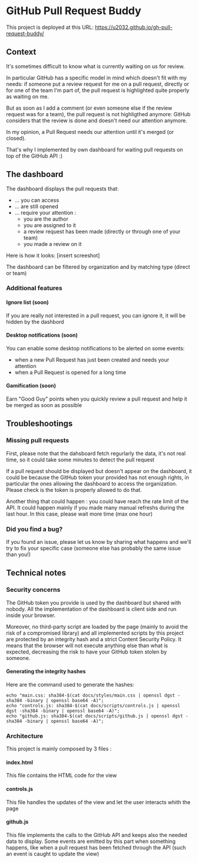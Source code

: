 # GitHub Pull Request Buddy

This project is deployed at this URL: https://u2032.github.io/gh-pull-request-buddy/

## Context

It's sometimes difficult to know what is currently waiting on us for review.

In particular GitHub has a specific model in mind which doesn't fit with my needs: if someone put a review request for me on a pull request, directly or for one of the team I'm part of, the pull request is highlighted quite properly as waiting on me.

But as soon as I add a comment (or even someone else if the review request was for a team), the pull request is not highligthed anymore: GitHub considers that the review is done and doesn't need our attention anymore.

In my opinion, a Pull Request needs our attention until it's merged (or closed).

That's why I implemented by own dashboard for waiting pull requests on top of the GitHub API :) 

## The dashboard

The dashboard displays the pull requests that: 
* ... you can access
* ... are still opened
* ... require your attention :
  * you are the author
  * you are assigned to it
  * a review request has been made (directly or through one of your team)
  * you made a review on it

Here is how it looks: 
[insert screeshot]

The dashboard can be filtered by organization and by matching type (direct or team)

### Additional features

#### Ignore list (soon)
If you are really not interested in a pull request, you can ignore it, it will be hidden by the dashbord

#### Desktop notifications (soon)

You can enable some desktop notifications to be alerted on some events:
* when a new Pull Request has just been created and needs your attention
* when a Pull Request is opened for a long time

#### Gamification (soon)

Earn "Good Guy" points when you quickly review a pull request and help it be merged as soon as possible  

## Troubleshootings

### Missing pull requests

First, please note that the dahsboard fetch regurlarly the data, it's not real time, so it could take some minutes to detect the pull request

If a pull request should be displayed but doesn't appear on the dashboard, it could be because the GitHub token your provided has not enough rights, in particular the ones allowing the dashboard to access the organization. Please check is the token is properly allowed to do that.

Another thing that could happen : you could have reach the rate limit of the API. It could happen mainly if you made many manual refreshs during the last hour. In this case, please wait more time (max one hour) 

### Did you find a bug?

If you found an issue, please let us know by sharing what happens and we'll try to fix your specific case (someone else has probably the same issue than you!)

## Technical notes

### Security concerns

The GitHub token you provide is used by the dashboard but shared with nobody. All the implementation of the dashboard is client side and run inside your browser.

Moreover, no third-party script are loaded by the page (mainly to avoid the risk of a compromised library) and all implemented scripts by this project are protected by an integrity hash and a strict Content Security Policy. 
It means that the browser will not execute anything else than what is expected, decreasing the risk to have your GitHub token stolen by someone.   

#### Generating the integrity hashes

Here are the command used to generate the hashes:
```shell
echo "main.css: sha384-$(cat docs/styles/main.css | openssl dgst -sha384 -binary | openssl base64 -A)";
echo "controls.js: sha384-$(cat docs/scripts/controls.js | openssl dgst -sha384 -binary | openssl base64 -A)";
echo "github.js: sha384-$(cat docs/scripts/github.js | openssl dgst -sha384 -binary | openssl base64 -A)";
```

### Architecture 

This project is mainly composed by 3 files :

#### index.html
This file contains the HTML code for the view

#### controls.js
This file handles the updates of the view and let the user interacts whith the page

#### github.js
This file implements the calls to the GitHub API and keeps also the needed data to display. 
Some events are emitted by this part when something happens, like when a pull request has been fetched through the API (such an event is caught to update the view)  
